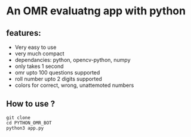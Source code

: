 <h1>An OMR evaluatng app with python</h1>


<h2>features:</h2>

- Very easy to use
- very much compact
- dependancies: python, opencv-python, numpy
- only takes 1 second
- omr upto 100 questions supported
- roll number upto 2 digits supported
- colors for correct, wrong, unattemoted numbers

<h2>How to use ?</h2>

```
git clone
cd PYTHON_OMR_BOT
python3 app.py
```
